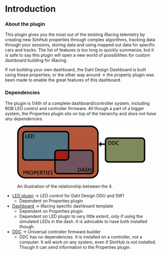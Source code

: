 # Introduction

### About the plugin

This plugin gives you the most out of the existing iRacing telemetry by creating new SimHub properties through complex algorithms, tracking data through your sessions, storing data and using mapped out data for specific cars and tracks. The list of features is too long to quickly summarize, but it is safe to say this plugin will open a new world of possibilities for custom dashboard building for iRacing.

If not building your own dashboard, the Dahl Design Dashboard is built using these properties; or the other way around -> the property plugin was been made to enable the great features of this dashboard.&#x20;

### Dependencies

The plugin is 1/4th of a complete dashboard/controller system, including RGB LED control and controller firmware. All though a part of a bigger system, the Properties plugin sits on top of the hierarchy and _does not have any dependencies_.

<figure><img src=".gitbook/assets/Dependencies.png" alt=""><figcaption><p>An illustration of the relationship between the 4.</p></figcaption></figure>

* [LED plugin](https://github.com/andreasdahl1987/DahlDesignLED) -> LED control for Dahl Design DDU and SW1
  * Dependent on Properties plugin
* [Dashboard](https://github.com/andreasdahl1987/DahlDesignDash) -> iRacing specific dashboard template
  * Dependent on Properties plugin
  * Dependent on LED plugin to very little extent, only if using the simulated LEDs in the dash. It is advicable to have both installed though.
* [DDC](https://github.com/andreasdahl1987/DahlDesignDDC) -> Universal controller firmware builder
  * DDC has no dependencies. It is installed on a controller, not a computer. It will work on any system, even if SimHub is not installed. Though it can send information to the Properties plugin.
